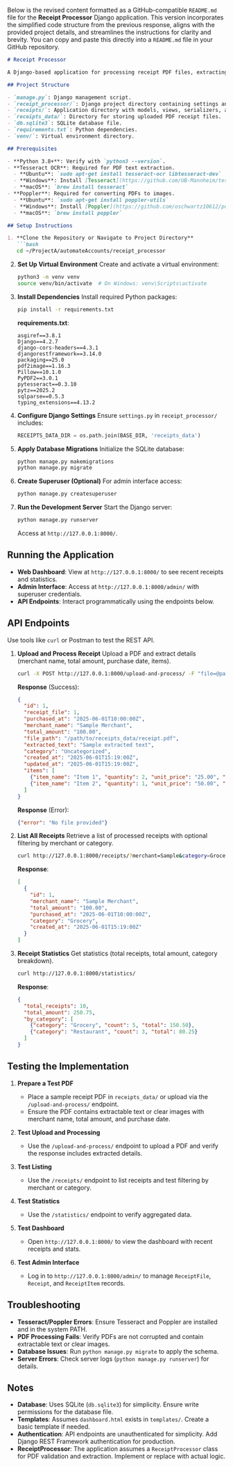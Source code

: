 Below is the revised content formatted as a GitHub-compatible `README.md` file for the **Receipt Processor** Django application. This version incorporates the simplified code structure from the previous response, aligns with the provided project details, and streamlines the instructions for clarity and brevity. You can copy and paste this directly into a `README.md` file in your GitHub repository.

```markdown
# Receipt Processor

A Django-based application for processing receipt PDF files, extracting key details (merchant name, total amount, purchase date), and managing them via a REST API and web dashboard. The application uses SQLite as the database and supports uploading, validating, and processing PDF receipts.

## Project Structure

- `manage.py`: Django management script.
- `receipt_processor/`: Django project directory containing settings and URLs.
- `receipts/`: Application directory with models, views, serializers, and services.
- `receipts_data/`: Directory for storing uploaded PDF receipt files.
- `db.sqlite3`: SQLite database file.
- `requirements.txt`: Python dependencies.
- `venv/`: Virtual environment directory.

## Prerequisites

- **Python 3.8+**: Verify with `python3 --version`.
- **Tesseract OCR**: Required for PDF text extraction.
  - **Ubuntu**: `sudo apt-get install tesseract-ocr libtesseract-dev`
  - **Windows**: Install [Tesseract](https://github.com/UB-Mannheim/tesseract/wiki) and add to PATH.
  - **macOS**: `brew install tesseract`
- **Poppler**: Required for converting PDFs to images.
  - **Ubuntu**: `sudo apt-get install poppler-utils`
  - **Windows**: Install [Poppler](https://github.com/oschwartz10612/poppler-windows) and add to PATH.
  - **macOS**: `brew install poppler`

## Setup Instructions

1. **Clone the Repository or Navigate to Project Directory**
   ```bash
   cd ~/ProjectA/automateAccounts/receipt_processor
   ```

2. **Set Up Virtual Environment**
   Create and activate a virtual environment:
   ```bash
   python3 -m venv venv
   source venv/bin/activate  # On Windows: venv\Scripts\activate
   ```

3. **Install Dependencies**
   Install required Python packages:
   ```bash
   pip install -r requirements.txt
   ```

   **requirements.txt**:
   ```
   asgiref==3.8.1
   Django==4.2.7
   django-cors-headers==4.3.1
   djangorestframework==3.14.0
   packaging==25.0
   pdf2image==1.16.3
   Pillow==10.1.0
   PyPDF2==3.0.1
   pytesseract==0.3.10
   pytz==2025.2
   sqlparse==0.5.3
   typing_extensions==4.13.2
   ```

4. **Configure Django Settings**
   Ensure `settings.py` in `receipt_processor/` includes:
   ```python
   RECEIPTS_DATA_DIR = os.path.join(BASE_DIR, 'receipts_data')
   ```

5. **Apply Database Migrations**
   Initialize the SQLite database:
   ```bash
   python manage.py makemigrations
   python manage.py migrate
   ```

6. **Create Superuser (Optional)**
   For admin interface access:
   ```bash
   python manage.py createsuperuser
   ```

7. **Run the Development Server**
   Start the Django server:
   ```bash
   python manage.py runserver
   ```
   Access at `http://127.0.0.1:8000/`.

## Running the Application

- **Web Dashboard**: View at `http://127.0.0.1:8000/` to see recent receipts and statistics.
- **Admin Interface**: Access at `http://127.0.0.1:8000/admin/` with superuser credentials.
- **API Endpoints**: Interact programmatically using the endpoints below.

## API Endpoints

Use tools like `curl` or Postman to test the REST API.

1. **Upload and Process Receipt**
   Upload a PDF and extract details (merchant name, total amount, purchase date, items).
   ```bash
   curl -X POST http://127.0.0.1:8000/upload-and-process/ -F "file=@path/to/receipt.pdf"
   ```
   **Response** (Success):
   ```json
   {
     "id": 1,
     "receipt_file": 1,
     "purchased_at": "2025-06-01T10:00:00Z",
     "merchant_name": "Sample Merchant",
     "total_amount": "100.00",
     "file_path": "/path/to/receipts_data/receipt.pdf",
     "extracted_text": "Sample extracted text",
     "category": "Uncategorized",
     "created_at": "2025-06-01T15:19:00Z",
     "updated_at": "2025-06-01T15:19:00Z",
     "items": [
       {"item_name": "Item 1", "quantity": 2, "unit_price": "25.00", "total_price": "50.00"},
       {"item_name": "Item 2", "quantity": 1, "unit_price": "50.00", "total_price": "50.00"}
     ]
   }
   ```
   **Response** (Error):
   ```json
   {"error": "No file provided"}
   ```

2. **List All Receipts**
   Retrieve a list of processed receipts with optional filtering by merchant or category.
   ```bash
   curl http://127.0.0.1:8000/receipts/?merchant=Sample&category=Grocery
   ```
   **Response**:
   ```json
   [
     {
       "id": 1,
       "merchant_name": "Sample Merchant",
       "total_amount": "100.00",
       "purchased_at": "2025-06-01T10:00:00Z",
       "category": "Grocery",
       "created_at": "2025-06-01T15:19:00Z"
     }
   ]
   ```

3. **Receipt Statistics**
   Get statistics (total receipts, total amount, category breakdown).
   ```bash
   curl http://127.0.0.1:8000/statistics/
   ```
   **Response**:
   ```json
   {
     "total_receipts": 10,
     "total_amount": 250.75,
     "by_category": [
       {"category": "Grocery", "count": 5, "total": 150.50},
       {"category": "Restaurant", "count": 3, "total": 80.25}
     ]
   }
   ```

## Testing the Implementation

1. **Prepare a Test PDF**
   - Place a sample receipt PDF in `receipts_data/` or upload via the `/upload-and-process/` endpoint.
   - Ensure the PDF contains extractable text or clear images with merchant name, total amount, and purchase date.

2. **Test Upload and Processing**
   - Use the `/upload-and-process/` endpoint to upload a PDF and verify the response includes extracted details.

3. **Test Listing**
   - Use the `/receipts/` endpoint to list receipts and test filtering by merchant or category.

4. **Test Statistics**
   - Use the `/statistics/` endpoint to verify aggregated data.

5. **Test Dashboard**
   - Open `http://127.0.0.1:8000/` to view the dashboard with recent receipts and stats.

6. **Test Admin Interface**
   - Log in to `http://127.0.0.1:8000/admin/` to manage `ReceiptFile`, `Receipt`, and `ReceiptItem` records.

## Troubleshooting

- **Tesseract/Poppler Errors**: Ensure Tesseract and Poppler are installed and in the system PATH.
- **PDF Processing Fails**: Verify PDFs are not corrupted and contain extractable text or clear images.
- **Database Issues**: Run `python manage.py migrate` to apply the schema.
- **Server Errors**: Check server logs (`python manage.py runserver`) for details.

## Notes

- **Database**: Uses SQLite (`db.sqlite3`) for simplicity. Ensure write permissions for the database file.
- **Templates**: Assumes `dashboard.html` exists in `templates/`. Create a basic template if needed.
- **Authentication**: API endpoints are unauthenticated for simplicity. Add Django REST Framework authentication for production.
- **ReceiptProcessor**: The application assumes a `ReceiptProcessor` class for PDF validation and extraction. Implement or replace with actual logic.

```

